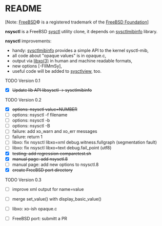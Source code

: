 README
======

[Note: [FreeBSD](http://www.freebsd.org)&copy; is a registered trademark of the [FreeBSD Foundation](https://www.freebsdfoundation.org)]  


**nsysctl** is a FreeBSD [sysctl](https://www.freebsd.org/cgi/man.cgi?query=sysctl&sektion=8&manpath=FreeBSD+13-current) 
utility clone, it depends on [sysctlmibinfo](http://gitlab.com/alfix/sysctlmibinfo) library.   


**nsysctl** improvements: 

 * handy: [sysctlmibinfo](http://gitlab.com/alfix/sysctlmibinfo) provides a simple API to the kernel sysctl-mib, 
 * all code about "opaque values" is in opaque.c, 
 * output via [libxo(3)](https://wiki.freebsd.org/LibXo) in human and machine readable formats,
 * new options [-FIlMmSy],
 * useful code will be added to [sysctlview](http://gitlab.com/alfix/sysctlview), too.

TODO Version 0.1

 * [X] ~~Update lib API libsysctl -> sysctlmibinfo~~

TODO Version 0.2

 * [X] ~~options: nsysctl value=NUMBER~~
 * [ ] options: nsysctl -f filename
 * [ ] options: nsysctl -b
 * [ ] options: nsysctl -B
 * [ ] failure: add xo\_warn and xo\_err messages
 * [ ] failure: return 1
 * [ ] libxo: fix nsysctl libxo=xml debug.witness.fullgraph  (segmentation fault)
 * [ ] libxo: fix nsysctl libxo=text debug.fail_point  (utf8)
 * [X] ~~testing: add regression comparetest.sh~~
 * [X] ~~manual page: add nsysctl.8~~
 * [ ] manual page: add new options to nsysctl.8
 * [X] ~~create FreeBSD port directory~~

TODO Version 0.3

 * [ ] improve xml output for name=value
 * [ ] merge set_value() with display\_basic\_value()
 * [ ] libxo: xo-ish opaque.c
 * [ ] FreeBSD port: submitt a PR



